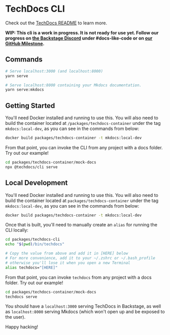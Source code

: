 # TechDocs CLI

Check out the [TechDocs README](https://github.com/spotify/backstage/blob/master/plugins/techdocs/README.md) to learn more.

**WIP: This cli is a work in progress. It is not ready for use yet. Follow our progress on [the Backstage Discord](https://discord.gg/MUpMjP2) under #docs-like-code or on [our GitHub Milestone](https://github.com/spotify/backstage/milestone/15).**

## Commands

```bash
# Serve localhost:3000 (and localhost:8000)
yarn serve

# Serve localhost:8000 containing your Mkdocs documentation.
yarn serve:mkdocs
```

## Getting Started

You'll need Docker installed and running to use this. You will also need to build the container located at `/packages/techdocs-container` under the tag `mkdocs:local-dev`, as you can see in the commands from below:

```bash
docker build packages/techdocs-container -t mkdocs:local-dev
```

From that point, you can invoke the CLI from any project with a docs folder. Try out our example!

```bash
cd packages/techdocs-container/mock-docs
npx @techdocs/cli serve
```

## Local Development

You'll need Docker installed and running to use this. You will also need to build the container located at `packages/techdocs-container` under the tag `mkdocs:local-dev`, as you can see in the commands from below:

```bash
docker build packages/techdocs-container -t mkdocs:local-dev
```

Once that is built, you'll need to manually create an `alias` for running the CLI locally:

```bash
cd packages/techdocs-cli
echo "$(pwd)/bin/techdocs"

# Copy the value from above and add it in [HERE] below
# For more convenience, add it to your ~/.zshrc or ~/.bash_profile
# otherwise you'll lose it when you open a new Terminal
alias techdocs="[HERE]"
```

From that point, you can invoke `techdocs` from any project with a docs folder. Try out our example!

```bash
cd packages/techdocs-container/mock-docs
techdocs serve
```

You should have a `localhost:3000` serving TechDocs in Backstage, as well as `localhost:8000` serving Mkdocs (which won't open up and be exposed to the user).

Happy hacking!
